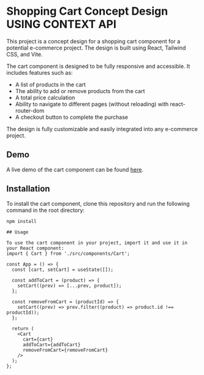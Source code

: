 # Shopping Cart Concept Design USING CONTEXT API

This project is a concept design for a shopping cart component for a potential e-commerce project. The design is built using React, Tailwind CSS, and Vite.

The cart component is designed to be fully responsive and accessible. It includes features such as:

- A list of products in the cart
- The ability to add or remove products from the cart
- A total price calculation
- Ability to navigate to different pages (without reloading) with react-router-dom 
- A checkout button to complete the purchase

The design is fully customizable and easily integrated into any e-commerce project.

## Demo

A live demo of the cart component can be found [here](https://shoppingcart232.netlify.app/).

## Installation

To install the cart component, clone this repository and run the following command in the root directory:

```
npm install

## Usage

To use the cart component in your project, import it and use it in your React component:
import { Cart } from './src/components/Cart';

const App = () => {
  const [cart, setCart] = useState([]);

  const addToCart = (product) => {
    setCart((prev) => [...prev, product]);
  };

  const removeFromCart = (productId) => {
    setCart((prev) => prev.filter((product) => product.id !== productId));
  };

  return (
    <Cart
      cart={cart}
      addToCart={addToCart}
      removeFromCart={removeFromCart}
    />
  );
};

